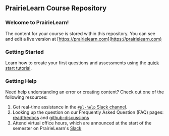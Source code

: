## PrairieLearn Course Repository

### Welcome to PrairieLearn!

The content for your course is stored within this repository.
You can see and edit a live version at [https://prairielearn.com](https://prairielearn.com)

### Getting Started

Learn how to create your first questions and assessments using the [quick start tutorial](https://prairielearn.readthedocs.io/en/latest/getStarted/).

### Getting Help

Need help understanding an error or creating content? Check out one of the following resources:

1. Get real-time assistance in the [`#pl-help` Slack channel](https://prairielearn.com/slack).
1. Looking up the question on our Frequently Asked Question (FAQ) pages: [readthedocs](https://prairielearn.readthedocs.io/en/latest/faq/) and [github-discussions](https://github.com/PrairieLearn/PrairieLearn/discussions/categories/q-a)
1. Attend virtual office hours, which are announced at the start of the
   semester on PrairieLearn's [Slack](https://prairielearn.com/slack)
